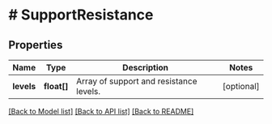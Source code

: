 # # SupportResistance

## Properties

Name | Type | Description | Notes
------------ | ------------- | ------------- | -------------
**levels** | **float[]** | Array of support and resistance levels. | [optional]

[[Back to Model list]](../../README.md#models) [[Back to API list]](../../README.md#endpoints) [[Back to README]](../../README.md)
